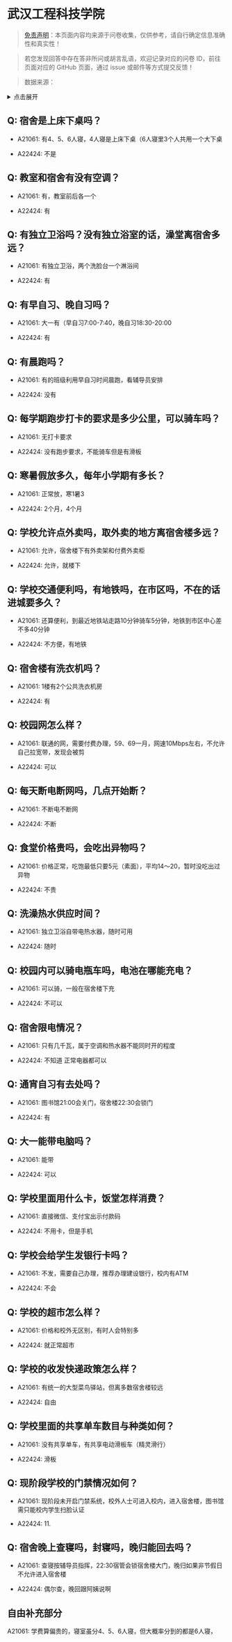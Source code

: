 # 武汉工程科技学院

> [免责声明](https://colleges.chat/#_3)：本页面内容均来源于问卷收集，仅供参考，请自行确定信息准确性和真实性！

> 若您发现回答中存在答非所问或胡言乱语，欢迎记录对应的问卷 ID，前往页面对应的 GitHub 页面，通过 issue 或邮件等方式提交反馈！

> 数据来源：

<details><summary>点击展开</summary>
<ul>
<li>A21061: 3056256780@qq.com (2023 年 10 月)</li>
<li>A22424: 匿名 (2024 年 06 月)</li>
</ul>
</details>

## Q: 宿舍是上床下桌吗？

- A21061: 有4、5、6人寝，4人寝是上床下桌（6人寝里3个人共用一个大下桌

- A22424: 不是

## Q: 教室和宿舍有没有空调？

- A21061: 有，教室前后各一个

- A22424: 有

## Q: 有独立卫浴吗？没有独立浴室的话，澡堂离宿舍多远？

- A21061: 有独立卫浴，两个洗脸台一个淋浴间

- A22424: 有

## Q: 有早自习、晚自习吗？

- A21061: 大一有（早自习7:00-7:40，晚自习18:30-20:00

- A22424: 有

## Q: 有晨跑吗？

- A21061: 有的班级利用早自习时间晨跑，看辅导员安排

- A22424: 没有

## Q: 每学期跑步打卡的要求是多少公里，可以骑车吗？

- A21061: 无打卡要求

- A22424: 没有跑步要求，不能骑车但是有滑板

## Q: 寒暑假放多久，每年小学期有多长？

- A21061: 正常放，寒1暑3

- A22424: 2个月，4个月

## Q: 学校允许点外卖吗，取外卖的地方离宿舍楼多远？

- A21061: 允许，宿舍楼下有外卖架和付费外卖柜

- A22424: 允许，就楼下

## Q: 学校交通便利吗，有地铁吗，在市区吗，不在的话进城要多久？

- A21061: 还算便利，到最近地铁站走路10分钟骑车5分钟，地铁到市区中心差不多40分钟

- A22424: 不方便，有地铁

## Q: 宿舍楼有洗衣机吗？

- A21061: 1楼有2个公共洗衣机房

- A22424: 有

## Q: 校园网怎么样？

- A21061: 联通的网，需要付费办理，59、69一月，网速10Mbps左右，不允许自己拉宽带，发现会被剪

- A22424: 可以

## Q: 每天断电断网吗，几点开始断？

- A21061: 不断电不断网

- A22424: 不断

## Q: 食堂价格贵吗，会吃出异物吗？

- A21061: 价格正常，吃饱最低只要5元（素面），平均14～20，暂时没吃出过异物

- A22424: 不贵

## Q: 洗澡热水供应时间？

- A21061: 独立卫浴自带电热水器，随时可用

- A22424: 随时

## Q: 校园内可以骑电瓶车吗，电池在哪能充电？

- A21061: 可以骑，一般在宿舍楼下充

- A22424: 不可以

## Q: 宿舍限电情况？

- A21061: 只有几千瓦，属于空调和热水器不能同时开的程度

- A22424: 不知道 正常电器都可以

## Q: 通宵自习有去处吗？

- A21061: 图书馆21:00会关门，宿舍楼22:30会锁门

- A22424: 有

## Q: 大一能带电脑吗？

- A21061: 能带

- A22424: 可以

## Q: 学校里面用什么卡，饭堂怎样消费？

- A21061: 直接微信、支付宝出示付款码

- A22424: 不用卡，但是手机

## Q: 学校会给学生发银行卡吗？

- A21061: 不发，需要自己办理，推荐办理建设银行，校内有ATM

- A22424: 不会

## Q: 学校的超市怎么样？

- A21061: 价格和校外无区别，有时人会特别多

- A22424: 就正常超市

## Q: 学校的收发快递政策怎么样？

- A21061: 有统一的大型菜鸟驿站，但离多数宿舍楼较远

- A22424: 自由

## Q: 学校里面的共享单车数目与种类如何？

- A21061: 没有共享单车，有共享电动滑板车（精灵滑行）

- A22424: 滑板

## Q: 现阶段学校的门禁情况如何？

- A21061: 现阶段未开启门禁系统，校外人士可进入校内，进入宿舍楼，图书馆需只能校内学生扫脸认证

- A22424: 11.

## Q: 宿舍晚上查寝吗，封寝吗，晚归能回去吗？

- A21061: 查寝按辅导员指挥，22:30宿管会锁宿舍楼大门，晚归如果非节假日不允许进入宿舍楼

- A22424: 偶尔查，晚回跟阿姨说啊

## 自由补充部分

A21061: 学费算偏贵的，寝室虽分4、5、6人寝，但大概率分到的都是6人寝，